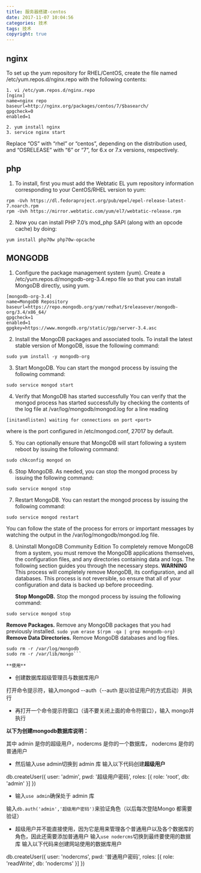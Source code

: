 ```yaml
---
title: 服务器搭建-centos
date: 2017-11-07 10:04:56
categories: 技术
tags: 技术
copyright: true
---
```


<!-- more -->

## nginx
To set up the yum repository for RHEL/CentOS, create the file named /etc/yum.repos.d/nginx.repo with the following contents:

```
1. vi /etc/yum.repos.d/nginx.repo
[nginx]
name=nginx repo
baseurl=http://nginx.org/packages/centos/7/$basearch/
gpgcheck=0
enabled=1

2. yum install nginx 
3. service nginx start
```
Replace “OS” with “rhel” or “centos”, depending on the distribution used, and “OSRELEASE” with “6” or “7”, for 6.x or 7.x versions, respectively.  

## php


1. To install, first you must add the Webtatic EL yum repository information corresponding to your CentOS/RHEL version to yum:
```
rpm -Uvh https://dl.fedoraproject.org/pub/epel/epel-release-latest-7.noarch.rpm
rpm -Uvh https://mirror.webtatic.com/yum/el7/webtatic-release.rpm
```
2. Now you can install PHP 7.0’s mod_php SAPI (along with an opcode cache) by doing:
```
yum install php70w php70w-opcache
```

## MONGODB


 1. Configure the package management system (yum).
Create a /etc/yum.repos.d/mongodb-org-3.4.repo file so that you can install MongoDB directly, using yum.
```
[mongodb-org-3.4]
name=MongoDB Repository
baseurl=https://repo.mongodb.org/yum/redhat/$releasever/mongodb-org/3.4/x86_64/
gpgcheck=1
enabled=1
gpgkey=https://www.mongodb.org/static/pgp/server-3.4.asc
```
 2. Install the MongoDB packages and associated tools.
To install the latest stable version of MongoDB, issue the following command:
```
sudo yum install -y mongodb-org
```
 3. Start MongoDB.
You can start the mongod process by issuing the following command:
```
sudo service mongod start
```
 4. Verify that MongoDB has started successfully
You can verify that the mongod process has started successfully by checking the contents of the log file at /var/log/mongodb/mongod.log for a line reading
```
[initandlisten] waiting for connections on port <port>
```
where <port> is the port configured in /etc/mongod.conf, 27017 by default. 

 5. You can optionally ensure that MongoDB will start following a system reboot by issuing the following command:
```
sudo chkconfig mongod on
```
 6. Stop MongoDB.
As needed, you can stop the mongod process by issuing the following command:
```
sudo service mongod stop
```
 7. Restart MongoDB.
You can restart the mongod process by issuing the following command:
```
sudo service mongod restart
```
You can follow the state of the process for errors or important messages by watching the output in the /var/log/mongodb/mongod.log file. 

 8. Uninstall MongoDB Community Edition
To completely remove MongoDB from a system, you must remove the MongoDB applications themselves, the configuration files, and any directories containing data and logs. The following section guides you through the necessary steps.
**WARNING**
This process will completely remove MongoDB, its configuration, and all databases. This process is not reversible, so ensure that all of your configuration and data is backed up before proceeding.  

    **Stop MongoDB.**
Stop the mongod process by issuing the following command:
```
sudo service mongod stop
``` 
**Remove Packages.**
Remove any MongoDB packages that you had previously installed.
```sudo yum erase $(rpm -qa | grep mongodb-org)```
**Remove Data Directories.**
Remove MongoDB databases and log files. 

```
sudo rm -r /var/log/mongodb
sudo rm -r /var/lib/mongo```

**使用**
``` 
- 创建数据库超级管理员与数据库用户

打开命令提示符，输入mongod --auth（--auth 是以验证用户的方式启动）并执行 

- 再打开一个命令提示符窗口（请不要关闭上面的命令符窗口），输入 mongo并执行 

**以下为创建mongodb数据库说明：**

其中 admin 是你的超级用户，nodercms 是你的一个数据库， nodercms 是你的普通用户


- 然后输入use admin切换到 admin 库 输入以下代码创建**超级用户**

db.createUser({ user: 'admin', pwd: '超级用户密码', roles: [{ role: 'root', db: 'admin' }] })

- 输入`use admin`确保处于 admin 库

输入`db.auth('admin','超级用户密码')`来验证角色（以后每次登陆Mongo 都需要验证）

- 超级用户并不能直接使用，因为它是用来管理各个普通用户以及各个数据库的角色，因此还需要添加普通用户
输入`use nodercms`切换到最终要使用的数据库
输入以下代码来创建网站使用的数据库用户

db.createUser({ user: 'nodercms', pwd: '普通用户密码', roles: [{ role: 'readWrite', db: 'nodercms' }] })
```


